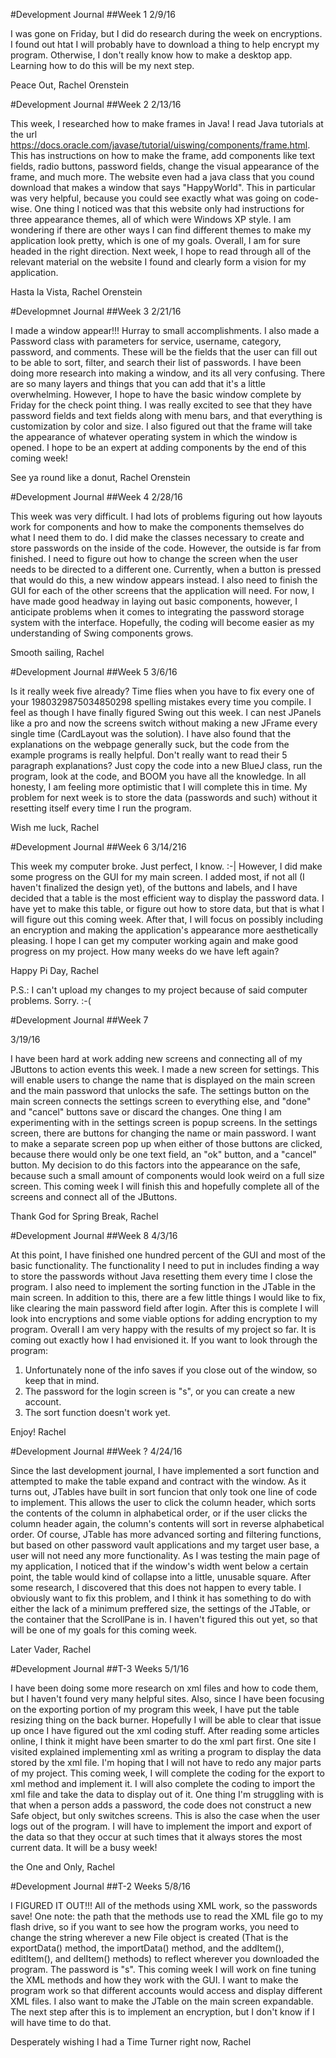 #Development Journal
##Week 1
2/9/16

I was gone on Friday, but I did do research during the week on encryptions. I found out htat I will probably have to download a thing to help encrypt my program. Otherwise, I don't really know how to make a desktop app. Learning how to do this will be my next step.

Peace Out,
Rachel Orenstein

#Development Journal
##Week 2
2/13/16

This week, I researched how to make frames in Java! I read Java tutorials at the url https://docs.oracle.com/javase/tutorial/uiswing/components/frame.html. This has instructions on how to make the frame, add components like text fields, radio buttons, password fields, change the visual appearance of the frame, and much more. The website even had a java class that you cound download that makes a window that says "HappyWorld". This in particular was very helpful, because you could see exactly what was going on code-wise. One thing I noticed was that this website only had instructions for three appearance themes, all of which were Windows XP style. I am wondering if there are other ways I can find different themes to make my application look pretty, which is one of my goals. Overall, I am for sure headed in the right direction. Next week, I hope to read through all of the relevant material on the website I found and clearly form a vision for my application.

Hasta la Vista,
Rachel Orenstein

#Developmnet Journal
##Week 3
2/21/16

I made a window appear!!! Hurray to small accomplishments. I also made a Password class with parameters for service, username, category, password, and comments. These will be the fields that the user can fill out to be able to sort, filter, and search their list of passwords. I have been doing more research into making a window, and its all very confusing. There are so many layers and things that you can add that it's a little overwhelming. However, I hope to have the basic window complete by Friday for the check point thing. I was really excited to see that they have password fields and text fields along with menu bars, and that everything is customization by color and size. I also figured out that the frame will take the appearance of whatever operating system in which the window is opened. I hope to be an expert at adding components by the end of this coming week!

See ya round like a donut,
Rachel Orenstein

#Development Journal
##Week 4
2/28/16

This week was very difficult. I had lots of problems figuring out how layouts work for components and how to make the components themselves do what I need them to do. I did make the classes necessary to create and store passwords on the inside of the code. However, the outside is far from finished. I need to figure out how to change the screen when the user needs to be directed to a different one. Currently, when a button is pressed that would do this, a new window appears instead. I also need to finish the GUI for each of the other screens that the application will need. For now, I have made good headway in laying out basic components, however, I anticipate problems when it comes to integrating the password storage system with the interface. Hopefully, the coding will become easier as my understanding of Swing components grows.

Smooth sailing,
Rachel

#Development Journal
##Week 5
3/6/16

Is it really week five already? Time flies when you have to fix every one of your 1980329875034850298 spelling mistakes every time you compile.
I feel as though I have finally figured Swing out this week. I can nest JPanels like a pro and now the screens switch without making a new JFrame every single time (CardLayout was the solution). I have also found that the explanations on the webpage generally suck, but the code from the example programs is really helpful. Don't really want to read their 5 paragraph explanations? Just copy the code into a new BlueJ class, run the program, look at the code, and BOOM you have all the knowledge. In all honesty, I am feeling more optimistic that I will complete this in time. My problem for next week is to store the data (passwords and such) without it resetting itself every time I run the program.

Wish me luck,
Rachel

#Development Journal
##Week 6
3/14/216

This week my computer broke. Just perfect, I know. :-| However, I did make some progress on the GUI for my main screen. I added most, if not all (I haven't finalized the design yet), of the buttons and labels, and I have decided that a table is the most efficient way to display the password data. I have yet to make this table, or figure out how to store data, but that is what I will figure out this coming week. After that, I will focus on possibly including an encryption and making the application's appearance more aesthetically pleasing. I hope I can get my computer working again and make good progress on my project.
How many weeks do we have left again?

Happy Pi Day,
Rachel

P.S.: I can't upload my changes to my project because of said computer problems. Sorry. :-(

#Development Journal
##Week 7

3/19/16

I have been hard at work adding new screens and connecting all of my JButtons to action events this week. I made a new screen for settings. This will enable users to change the name that is displayed on the main screen and the main password that unlocks the safe. The settings button on the main screen connects the settings screen to everything else, and "done" and "cancel" buttons save or discard the changes. One thing I am experimenting with in the settings screen is popup screens. In the settings screen, there are buttons for changing the name or main password. I want to make a separate screen pop up when either of those buttons are clicked, because there would only be one text field, an "ok" button, and a "cancel" button. My decision to do this factors into the appearance on the safe, because such a small amount of components would look weird on a full size screen. This coming week I will finish this and hopefully complete all of the screens and connect all of the JButtons.

Thank God for Spring Break,
Rachel

#Development Journal
##Week 8
4/3/16

At this point, I have finished one hundred percent of the GUI and most of the basic functionality. The functionality I need to put in includes finding a way to store the passwords without Java resetting them every time I close the program. I also need to implement the sorting function in the JTable in the main screen. In addition to this, there are a few little things I would like to fix, like clearing the main password field after login. After this is complete I will look into encryptions and some viable options for adding encryption to my program. Overall I am very happy with the results of my project so far. It is coming out exactly how I had envisioned it.
If you want to look through the program:
1. Unfortunately none of the info saves if you close out of the window, so keep that in mind.
2. The password for the login screen is "s", or you can create a new account. 
3. The sort function doesn't work yet.

Enjoy!
Rachel

#Development Journal
##Week ?
4/24/16

Since the last development journal, I have implemented a sort function and attempted to make the table expand and contract with the window. As it turns out, JTables have built in sort funcion that only took one line of code to implement. This allows the user to click the column header, which sorts the contents of the column in alphabetical order, or if the user clicks the column header again, the column's contents will sort in reverse alphabetical order. Of course, JTable has more advanced sorting and filtering functions, but based on other password vault applications and my target user base, a user will not need any more functionality.
As I was testing the main page of my application, I noticed that if the window's width went below a certain point, the table would kind of collapse into a little, unusable square. After some research, I discovered that this does not happen to every table. I obviously want to fix this problem, and I think it has something to do with either the lack of a minimum preffered size, the settings of the JTable, or the container that the ScrollPane is in. I haven't figured this out yet, so that will be one of my goals for this coming week.

Later Vader,
Rachel

#Development Journal
##T-3 Weeks
5/1/16

I have been doing some more research on xml files and how to code them, but I haven't found very many helpful sites. Also, since I have been focusing on the exporting portion of my program this week, I have put the table resizing thing on the back burner. Hopefully I will be able to clear that issue up once I have figured out the xml coding stuff. After reading some articles online, I think it might have been smarter to do the xml part first. One site I visited explained implementing xml as writing a program to display the data stored by the xml file. I'm hoping that I will not have to redo any major parts of my project.
This coming week, I will complete the coding for the export to xml method and implement it. I will also complete the coding to import the xml file and take the data to display out of it. One thing I'm struggling with is that when a person adds a password, the code does not construct a new Safe object, but only switches screens. This is also the case when the user logs out of the program. I will have to implement the import and export of the data so that they occur at such times that it always stores the most current data. It will be a busy week!

the One and Only,
Rachel

#Development Journal
##T-2 Weeks
5/8/16

I FIGURED IT OUT!!! All of the methods using XML work, so the passwords save! One note: the path that the methods use to read the XML file go to my flash drive, so if you want to see how the program works, you need to change the string wherever a new File object is created (That is the exportData() method, the importData() method, and the addItem(), editItem(), and delItem() methods) to reflect wherever you downloaded the program. The password is "s".
This coming week I will work on fine tuning the XML methods and how they work with the GUI. I want to make the program work so that different accounts would access and display different XML files. I also want to make the JTable on the main screen expandable.
The next step after this is to implement an encryption, but I don't know if I will have time to do that.

Desperately wishing I had a Time Turner right now,
Rachel